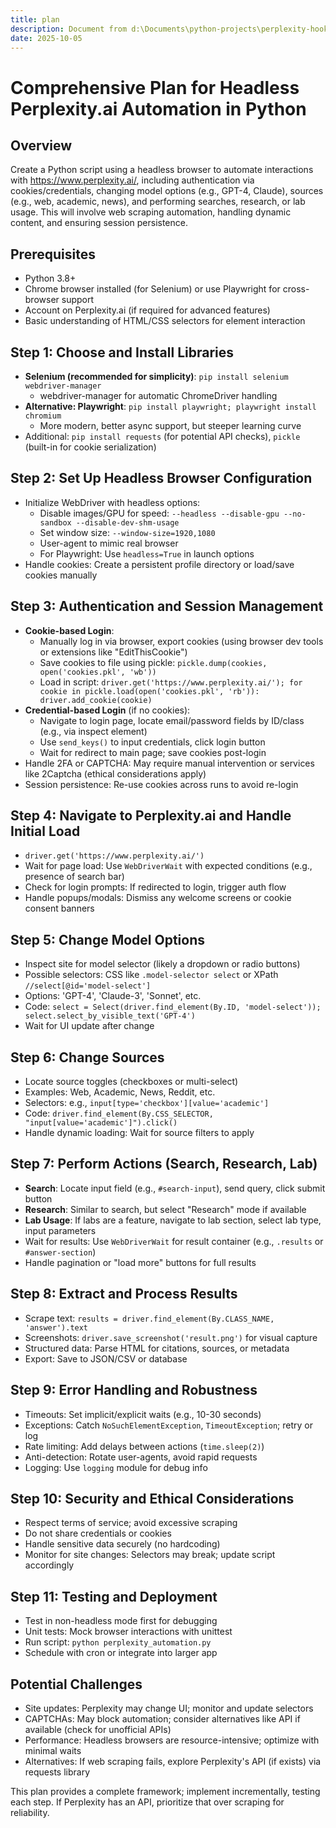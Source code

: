 ```yaml
---
title: plan
description: Document from d:\Documents\python-projects\perplexity-hook\plan.md
date: 2025-10-05
---
```


# Comprehensive Plan for Headless Perplexity.ai Automation in Python

## Overview
Create a Python script using a headless browser to automate interactions with https://www.perplexity.ai/, including authentication via cookies/credentials, changing model options (e.g., GPT-4, Claude), sources (e.g., web, academic, news), and performing searches, research, or lab usage. This will involve web scraping automation, handling dynamic content, and ensuring session persistence.

## Prerequisites
- Python 3.8+
- Chrome browser installed (for Selenium) or use Playwright for cross-browser support
- Account on Perplexity.ai (if required for advanced features)
- Basic understanding of HTML/CSS selectors for element interaction

## Step 1: Choose and Install Libraries
- **Selenium (recommended for simplicity)**: `pip install selenium webdriver-manager`
  - webdriver-manager for automatic ChromeDriver handling
- **Alternative: Playwright**: `pip install playwright; playwright install chromium`
  - More modern, better async support, but steeper learning curve
- Additional: `pip install requests` (for potential API checks), `pickle` (built-in for cookie serialization)

## Step 2: Set Up Headless Browser Configuration
- Initialize WebDriver with headless options:
  - Disable images/GPU for speed: `--headless --disable-gpu --no-sandbox --disable-dev-shm-usage`
  - Set window size: `--window-size=1920,1080`
  - User-agent to mimic real browser
  - For Playwright: Use `headless=True` in launch options
- Handle cookies: Create a persistent profile directory or load/save cookies manually

## Step 3: Authentication and Session Management
- **Cookie-based Login**:
  - Manually log in via browser, export cookies (using browser dev tools or extensions like "EditThisCookie")
  - Save cookies to file using pickle: `pickle.dump(cookies, open('cookies.pkl', 'wb'))`
  - Load in script: `driver.get('https://www.perplexity.ai/'); for cookie in pickle.load(open('cookies.pkl', 'rb')): driver.add_cookie(cookie)`
- **Credential-based Login** (if no cookies):
  - Navigate to login page, locate email/password fields by ID/class (e.g., via inspect element)
  - Use `send_keys()` to input credentials, click login button
  - Wait for redirect to main page; save cookies post-login
- Handle 2FA or CAPTCHA: May require manual intervention or services like 2Captcha (ethical considerations apply)
- Session persistence: Re-use cookies across runs to avoid re-login

## Step 4: Navigate to Perplexity.ai and Handle Initial Load
- `driver.get('https://www.perplexity.ai/')`
- Wait for page load: Use `WebDriverWait` with expected conditions (e.g., presence of search bar)
- Check for login prompts: If redirected to login, trigger auth flow
- Handle popups/modals: Dismiss any welcome screens or cookie consent banners

## Step 5: Change Model Options
- Inspect site for model selector (likely a dropdown or radio buttons)
- Possible selectors: CSS like `.model-selector select` or XPath `//select[@id='model-select']`
- Options: 'GPT-4', 'Claude-3', 'Sonnet', etc.
- Code: `select = Select(driver.find_element(By.ID, 'model-select')); select.select_by_visible_text('GPT-4')`
- Wait for UI update after change

## Step 6: Change Sources
- Locate source toggles (checkboxes or multi-select)
- Examples: Web, Academic, News, Reddit, etc.
- Selectors: e.g., `input[type='checkbox'][value='academic']`
- Code: `driver.find_element(By.CSS_SELECTOR, "input[value='academic']").click()`
- Handle dynamic loading: Wait for source filters to apply

## Step 7: Perform Actions (Search, Research, Lab)
- **Search**: Locate input field (e.g., `#search-input`), send query, click submit button
- **Research**: Similar to search, but select "Research" mode if available
- **Lab Usage**: If labs are a feature, navigate to lab section, select lab type, input parameters
- Wait for results: Use `WebDriverWait` for result container (e.g., `.results` or `#answer-section`)
- Handle pagination or "load more" buttons for full results

## Step 8: Extract and Process Results
- Scrape text: `results = driver.find_element(By.CLASS_NAME, 'answer').text`
- Screenshots: `driver.save_screenshot('result.png')` for visual capture
- Structured data: Parse HTML for citations, sources, or metadata
- Export: Save to JSON/CSV or database

## Step 9: Error Handling and Robustness
- Timeouts: Set implicit/explicit waits (e.g., 10-30 seconds)
- Exceptions: Catch `NoSuchElementException`, `TimeoutException`; retry or log
- Rate limiting: Add delays between actions (`time.sleep(2)`)
- Anti-detection: Rotate user-agents, avoid rapid requests
- Logging: Use `logging` module for debug info

## Step 10: Security and Ethical Considerations
- Respect terms of service; avoid excessive scraping
- Do not share credentials or cookies
- Handle sensitive data securely (no hardcoding)
- Monitor for site changes: Selectors may break; update script accordingly

## Step 11: Testing and Deployment
- Test in non-headless mode first for debugging
- Unit tests: Mock browser interactions with unittest
- Run script: `python perplexity_automation.py`
- Schedule with cron or integrate into larger app

## Potential Challenges
- Site updates: Perplexity may change UI; monitor and update selectors
- CAPTCHAs: May block automation; consider alternatives like API if available (check for unofficial APIs)
- Performance: Headless browsers are resource-intensive; optimize with minimal waits
- Alternatives: If web scraping fails, explore Perplexity's API (if exists) via requests library

This plan provides a complete framework; implement incrementally, testing each step. If Perplexity has an API, prioritize that over scraping for reliability.
